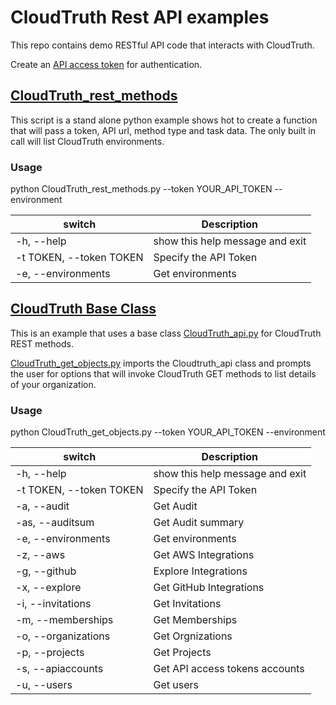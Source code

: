 # CloudTruth Rest API examples
This repo contains demo RESTful API code that interacts with CloudTruth.

Create an [API access token](https://docs.cloudtruth.com/organization-management/access-tokens) for authentication.

## [CloudTruth_rest_methods](https://github.com/cloudtruth-demo/rest-api-examples/blob/main/python/CloudTruth_rest_methods.py)
This script is a stand alone python example shows hot to create a function that will pass a token, API url, method type and task data.  The only built in call will list CloudTruth environments.

### Usage
python CloudTruth_rest_methods.py --token YOUR_API_TOKEN --environment

| switch                   | Description                     |
|--------------------------|---------------------------------|
|  -h, --help              | show this help message and exit |
|  -t TOKEN, --token TOKEN | Specify the API Token           |
|  -e, --environments      | Get environments                |

## [CloudTruth Base Class](https://github.com/cloudtruth-demo/rest-api-examples/tree/main/python/CloudTruth_OOP)
This is an example that uses a base class [CloudTruth_api.py](https://github.com/cloudtruth-demo/rest-api-examples/blob/main/python/CloudTruth_OOP/CloudTruth_api.py) for CloudTruth REST methods.

[CloudTruth_get_objects.py](https://github.com/cloudtruth-demo/rest-api-examples/blob/main/python/CloudTruth_OOP/CloudTruth_get_objects.py) imports the Cloudtruth_api class and prompts the user for options that will invoke CloudTruth GET methods to list details of your organization.

### Usage
 python CloudTruth_get_objects.py --token YOUR_API_TOKEN --environment

| switch                   | Description                     |
|--------------------------|---------------------------------|
|  -h, --help              | show this help message and exit |
|  -t TOKEN, --token TOKEN | Specify the API Token           |
|  -a, --audit             | Get Audit                       |
|  -as, --auditsum         | Get Audit summary               |
|  -e, --environments      | Get environments                |
|  -z, --aws               | Get AWS Integrations            |
|  -g, --github            | Explore Integrations            |
|  -x, --explore           | Get GitHub Integrations         |
|  -i, --invitations       | Get Invitations                 |
|  -m, --memberships       | Get Memberships                 |
|  -o, --organizations     | Get Orgnizations                |
|  -p, --projects          | Get Projects                    |
|  -s, --apiaccounts       | Get API access tokens accounts  |
|  -u, --users             | Get users                       |
